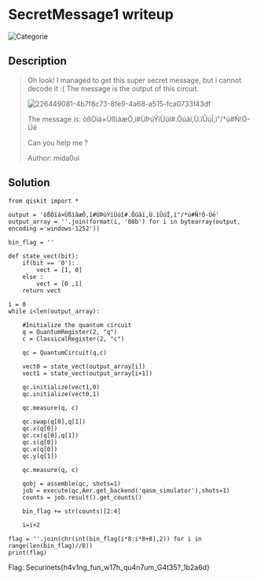# SecretMessage1 writeup
![Categorie](https://img.shields.io/badge/Category-Quantum-blue?style=for-the-badge)

## Description

>Oh look! I managed to get this super secret message, but i cannot decode it :( The message is the output of this circuit.
>
>![226449081-4b7f8c73-8fe9-4a68-a515-fca0733f43df](https://user-images.githubusercontent.com/68945305/227240203-d0370ac5-878c-4283-8604-d0ca57514d69.png)
>
>The message is: òßÒïá×ÙßìâæÔ,í#ÙÞúÝïÙúî#.Ôúãï,Ù.ïÛúÎ,ì"/*ú#Ñ!Ó-Üë
>
>Can you help me ?
>
>Author: mida0ui

## Solution

```
from qiskit import *

output = 'òßÒïá×ÙßìâæÔ,í#ÙÞúÝïÙúî#.Ôúãï,Ù.ïÛúÎ,ì"/*ú#Ñ!Ó-Üë'
output_array = ''.join(format(i, '08b') for i in bytearray(output, encoding ='windows-1252'))

bin_flag = ''

def state_vect(bit):
    if(bit == '0'):
        vect = [1, 0]
    else : 
        vect = [0 ,1]
    return vect

i = 0
while i<len(output_array):
    
    #Initialize the quantum circuit
    q = QuantumRegister(2, "q")
    c = ClassicalRegister(2, "c")
    
    qc = QuantumCircuit(q,c)

    vect0 = state_vect(output_array[i])
    vect1 = state_vect(output_array[i+1])

    qc.initialize(vect1,0)
    qc.initialize(vect0,1)
    
    qc.measure(q, c)

    qc.swap(q[0],q[1])
    qc.x(q[0])
    qc.cx(q[0],q[1])
    qc.s(q[0])
    qc.x(q[0])
    qc.y(q[1])

    qc.measure(q, c)
    
    qobj = assemble(qc, shots=1)
    job = execute(qc,Aer.get_backend('qasm_simulator'),shots=1)
    counts = job.result().get_counts()
    
    bin_flag += str(counts)[2:4]

    i=i+2
    
flag = ''.join(chr(int(bin_flag[i*8:i*8+8],2)) for i in range(len(bin_flag)//8))
print(flag)
```
Flag: Securinets{h4v1ng_fun_w17h_qu4n7um_G4t35?_1b2a6d}
